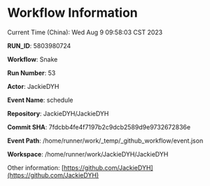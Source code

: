 # Workflow Information

Current Time (China): Wed Aug  9 09:58:03 CST 2023  

**RUN_ID**: 5803980724  

**Workflow**: Snake  

**Run Number**: 53  

**Actor**: JackieDYH  

**Event Name**: schedule  

**Repository**: JackieDYH/JackieDYH  

**Commit SHA**: 7fdcbb4fe4f7197b2c9dcb2589d9e9732672836e  

**Event Path**: /home/runner/work/_temp/_github_workflow/event.json  

**Workspace**: /home/runner/work/JackieDYH/JackieDYH  

Other information: [https://github.com/JackieDYH](https://github.com/JackieDYH)
